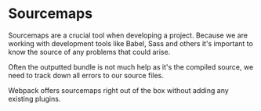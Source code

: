 # Sourcemaps

Sourcemaps are a crucial tool when developing a project. Because we are working with development tools like Babel, Sass and others it's important to know the source of any problems that could arise.

Often the outputted bundle is not much help as it's the compiled source, we need to track down all errors to our source files.

Webpack offers sourcemaps right out of the box without adding any existing plugins.
